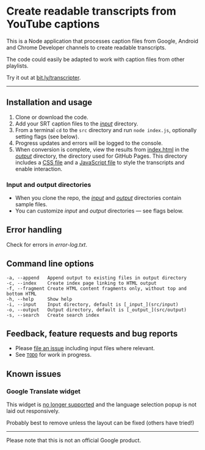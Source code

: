 # Create readable transcripts from YouTube captions

This is a Node application that processes caption files from Google, Android
and Chrome Developer channels to create readable transcripts.

The code could easily be adapted to work with caption files from other playlists.

Try it out at [bit.ly/transcripter](https://bit.ly/transcripter).

---

## Installation and usage

1. Clone or download the code.
2. Add your SRT caption files to the [_input_](src/input) directory.
3. From a terminal `cd` to the `src` directory and run `node index.js`,
optionally setting flags (see below).
4. Progress updates and errors will be logged to the console.
5. When conversion is complete, view the results from
[index.html](docs/index.html) in the [_output_](docs) directory, the directory
used for GitHub Pages. This directory includes a [CSS file](docs/css/main.css)
and a [JavaScript file](docs/js/main.js) to style the transcripts and
enable interaction.

### Input and output directories

* When you clone the repo, the [_input_](src/input) and [_output_](docs)
directories contain sample files.
* You can customize _input_ and _output_ directories — see flags below.

## Error handling

Check for errors in _error-log.txt_.

## Command line options

```
-a, --append   Append output to existing files in output directory
-c, --index    Create index page linking to HTML output
-f, --fragment Create HTML content fragments only, without top and bottom HTML
-h, --help     Show help
-i, --input    Input directory, default is [_input_](src/input)
-o, --output   Output directory, default is [_output_](src/output)
-s, --search   Create search index
```

## Feedback, feature requests and bug reports

- Please [file an issue](https://github.com/samdutton/transcripter/issues/new)
including input files where relevant.
- See [`TODO`](TODO) for work in progress.

## Known issues

### Google Translate widget

This widget is [no longer supported](https://translate.google.com/intl/en/about/website)
and the language selection popup is not laid out responsively.

Probably best to remove unless the layout can be fixed (others have tried!)

---

Please note that this is not an official Google product.

